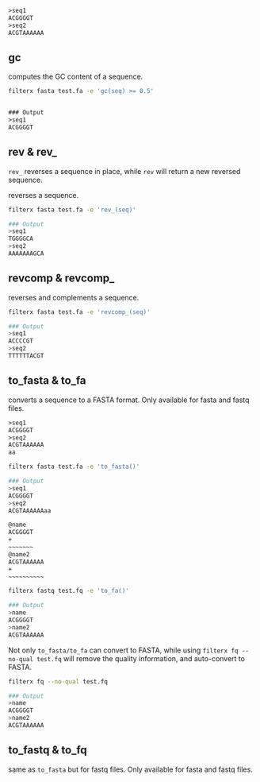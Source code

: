 
```txt title="test.fa"
>seq1
ACGGGGT
>seq2
ACGTAAAAAA
```

## gc

computes the GC content of a sequence.

```bash
filterx fasta test.fa -e 'gc(seq) >= 0.5'
```

```txt

### Output
>seq1
ACGGGGT
```

## rev & rev_

`rev_` reverses a sequence in place, while `rev` will return a new reversed sequence.

reverses a sequence.

```bash
filterx fasta test.fa -e 'rev_(seq)'

### Output
>seq1
TGGGGCA
>seq2
AAAAAAAGCA
```

## revcomp & revcomp_

reverses and complements a sequence.

```bash
filterx fasta test.fa -e 'revcomp_(seq)'

### Output
>seq1
ACCCCGT
>seq2
TTTTTTACGT
```


## to_fasta & to_fa

converts a sequence to a FASTA format. Only available for fasta and fastq files.

```txt title="test.fa"
>seq1
ACGGGGT
>seq2
ACGTAAAAAA
aa
```

```bash
filterx fasta test.fa -e 'to_fasta()'

### Output
>seq1
ACGGGGT
>seq2
ACGTAAAAAAaa
```

```txt title="test.fq"
@name
ACGGGGT
+
~~~~~~~
@name2
ACGTAAAAAA
+
~~~~~~~~~~
```

```bash
filterx fastq test.fq -e 'to_fa()'

### Output
>name
ACGGGGT
>name2
ACGTAAAAAA
```

Not only `to_fasta/to_fa` can convert to FASTA, while using `filterx fq --no-qual test.fq` will remove the quality information, and auto-convert to FASTA.

```bash
filterx fq --no-qual test.fq

### Output
>name
ACGGGGT
>name2
ACGTAAAAAA
```


## to_fastq & to_fq

same as `to_fasta` but for fastq files. Only available for fasta and fastq files.
